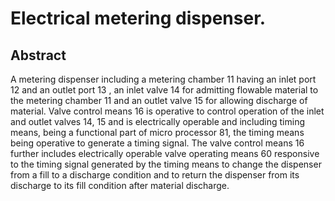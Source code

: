 # Electrical metering dispenser.

## Abstract
A metering dispenser including a metering chamber 11 having an inlet port 12 and an outlet port 13 , an inlet valve 14 for admitting flowable material to the metering chamber 11 and an outlet valve 15 for allowing discharge of material. Valve control means 16 is operative to control operation of the inlet and outlet valves 14, 15 and is electrically operable and including timing means, being a functional part of micro processor 81, the timing means being operative to generate a timing signal. The valve control means 16 further includes electrically operable valve operating means 60 responsive to the timing signal generated by the timing means to change the dispenser from a fill to a discharge condition and to return the dispenser from its discharge to its fill condition after material discharge.